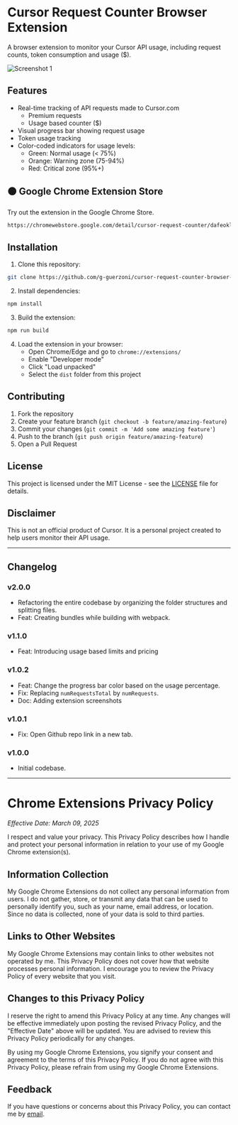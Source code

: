 # Cursor Request Counter Browser Extension

A browser extension to monitor your Cursor API usage, including request counts, token consumption and usage ($).

![Screenshot 1](https://github.com/user-attachments/assets/a18dab00-9855-4a7e-9a1f-f6252cfb7c8f)

## Features

- Real-time tracking of API requests made to Cursor.com
  - Premium requests
  - Usage based counter ($)
- Visual progress bar showing request usage
- Token usage tracking
- Color-coded indicators for usage levels:
  - Green: Normal usage (< 75%)
  - Orange: Warning zone (75-94%)
  - Red: Critical zone (95%+)


## 🟠 Google Chrome Extension Store
Try out the extension in the Google Chrome Store.

```bash
https://chromewebstore.google.com/detail/cursor-request-counter/dafeoklakifgkoehabbdfljakipohaii
```

## Installation

1. Clone this repository:
```bash
git clone https://github.com/g-guerzoni/cursor-request-counter-browser-extension.git
```

2. Install dependencies:
```bash
npm install
```

3. Build the extension:
```bash
npm run build
```

4. Load the extension in your browser:
   - Open Chrome/Edge and go to `chrome://extensions/`
   - Enable "Developer mode"
   - Click "Load unpacked"
   - Select the `dist` folder from this project

## Contributing

1. Fork the repository
2. Create your feature branch (`git checkout -b feature/amazing-feature`)
3. Commit your changes (`git commit -m 'Add some amazing feature'`)
4. Push to the branch (`git push origin feature/amazing-feature`)
5. Open a Pull Request

## License

This project is licensed under the MIT License - see the [LICENSE](LICENSE) file for details.

## Disclaimer

This is not an official product of Cursor. It is a personal project created to help users monitor their API usage. 

---

## Changelog

### v2.0.0
- Refactoring the entire codebase by organizing the folder structures and splitting files.
- Feat: Creating bundles while building with webpack.

### v1.1.0
- Feat: Introducing usage based limits and pricing 

### v1.0.2
- Feat: Change the progress bar color based on the usage percentage.
- Fix: Replacing `numRequestsTotal` by `numRequests`.
- Doc: Adding extension screenshots

### v1.0.1
- Fix: Open Github repo link in a new tab.

### v1.0.0
- Initial codebase.

---

# Chrome Extensions Privacy Policy

_Effective Date: March 09, 2025_

I respect and value your privacy. This Privacy Policy describes how I handle and protect your personal information in relation to your use of my Google Chrome extension(s).

## Information Collection

My Google Chrome Extensions do not collect any personal information from users. I do not gather, store, or transmit any data that can be used to personally identify you, such as your name, email address, or location. Since no data is collected, none of your data is sold to third parties.

## Links to Other Websites

My Google Chrome Extensions may contain links to other websites not operated by me. This Privacy Policy does not cover how that website processes personal information. I encourage you to review the Privacy Policy of every website that you visit.

## Changes to this Privacy Policy

I reserve the right to amend this Privacy Policy at any time. Any changes will be effective immediately upon posting the revised Privacy Policy, and the "Effective Date" above will be updated. You are advised to review this Privacy Policy periodically for any changes.

By using my Google Chrome Extensions, you signify your consent and agreement to the terms of this Privacy Policy. If you do not agree with this Privacy Policy, please refrain from using my Google Chrome Extensions.

## Feedback

If you have questions or concerns about this Privacy Policy, you can contact me by [email](mailto:guerzoni.guilherme@gmail.com).
